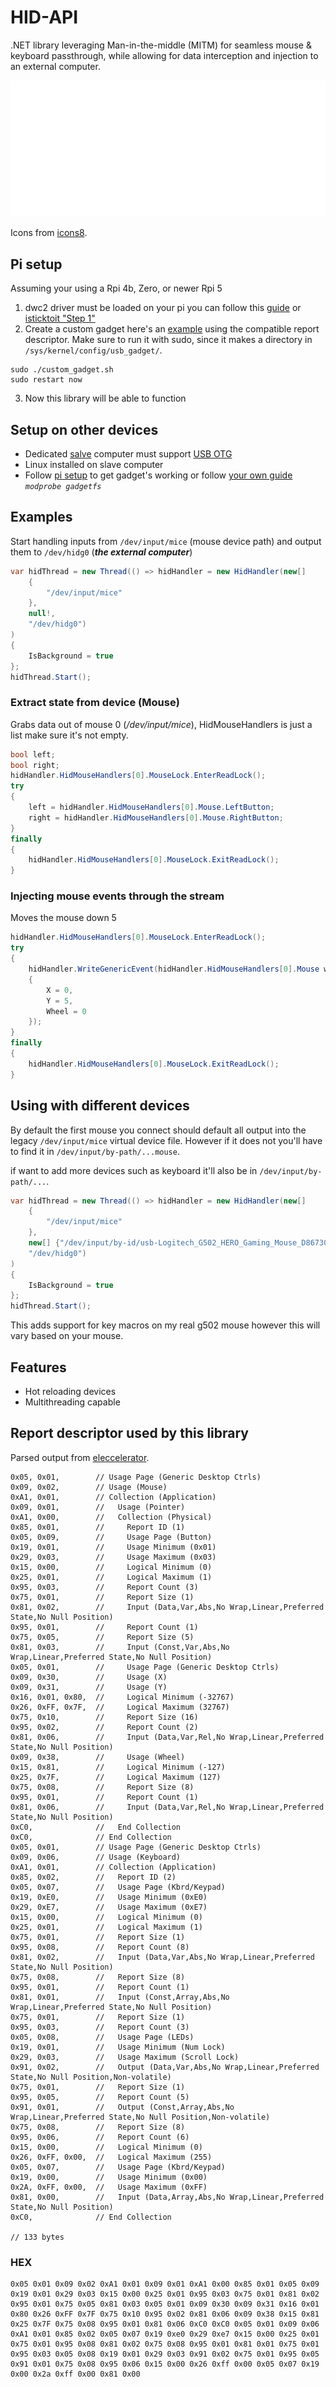 # HID-API
.NET library leveraging Man-in-the-middle (MITM) for seamless mouse & keyboard passthrough, while allowing for data interception and injection to an external computer.

<p align="center">
    <img alt="Picture example" src="./examples/picture-example.png">
</p>

Icons from [icons8](https://icons8.com/).

## Pi setup
Assuming your using a Rpi 4b, Zero, or newer Rpi 5
1. dwc2 driver must be loaded on your pi you can follow this [guide](https://gist.github.com/gbaman/975e2db164b3ca2b51ae11e45e8fd40a?permalink_comment_id=2970837) or [isticktoit "Step 1"](https://www.isticktoit.net/?p=1383)
2. Create a custom gadget here's an [example](./examples/custom_gadget.sh) using the compatible report descriptor. Make sure to run it with sudo, since it makes a directory in ``/sys/kernel/config/usb_gadget/``.
```
sudo ./custom_gadget.sh
sudo restart now
```
3. Now this library will be able to function

## Setup on other devices
- Dedicated [salve](https://en.wikipedia.org/wiki/Master/slave_(technology)) computer must support [USB OTG](https://en.wikipedia.org/wiki/USB_On-The-Go)
- Linux installed on slave computer
- Follow [pi setup](#pi-setup) to get gadget's working or follow [your own guide](https://google.com) _``modprobe gadgetfs``_

## Examples
Start handling inputs from ``/dev/input/mice`` (mouse device path) and output them to ``/dev/hidg0`` (**_the external computer_**)
```c#
var hidThread = new Thread(() => hidHandler = new HidHandler(new[]
    {
        "/dev/input/mice"
    },
    null!, 
    "/dev/hidg0")
)
{
    IsBackground = true
};
hidThread.Start();
```

### Extract state from device (Mouse)
Grabs data out of mouse 0 (*_/dev/input/mice_*), HidMouseHandlers is just a list make sure it's not empty. 
```c#
bool left;
bool right;
hidHandler.HidMouseHandlers[0].MouseLock.EnterReadLock();
try
{
    left = hidHandler.HidMouseHandlers[0].Mouse.LeftButton;
    right = hidHandler.HidMouseHandlers[0].Mouse.RightButton;
}
finally
{
    hidHandler.HidMouseHandlers[0].MouseLock.ExitReadLock();
}
```

### Injecting mouse events through the stream
Moves the mouse down 5 
```c#
hidHandler.HidMouseHandlers[0].MouseLock.EnterReadLock();
try
{
    hidHandler.WriteGenericEvent(hidHandler.HidMouseHandlers[0].Mouse with
    {
        X = 0,
        Y = 5,
        Wheel = 0
    });
}
finally
{
    hidHandler.HidMouseHandlers[0].MouseLock.ExitReadLock();
}
```

## Using with different devices
By default the first mouse you connect should default all output into the legacy ``/dev/input/mice`` virtual device file.
However if it does not you'll have to find it in ``/dev/input/by-path/...mouse``.

if want to add more devices such as keyboard it'll also be in ``/dev/input/by-path/...``.

```c#
var hidThread = new Thread(() => hidHandler = new HidHandler(new[]
    {
        "/dev/input/mice"
    },
    new[] {"/dev/input/by-id/usb-Logitech_G502_HERO_Gaming_Mouse_D86730BE8888-if01-event-kbd"}, 
    "/dev/hidg0")
)
{
    IsBackground = true
};
hidThread.Start();
```
This adds support for key macros on my real g502 mouse however this will vary based on your mouse. 

## Features
- Hot reloading devices
- Multithreading capable

## Report descriptor used by this library
Parsed output from [eleccelerator](https://eleccelerator.com/usbdescreqparser).
```
0x05, 0x01,        // Usage Page (Generic Desktop Ctrls)
0x09, 0x02,        // Usage (Mouse)
0xA1, 0x01,        // Collection (Application)
0x09, 0x01,        //   Usage (Pointer)
0xA1, 0x00,        //   Collection (Physical)
0x85, 0x01,        //     Report ID (1)
0x05, 0x09,        //     Usage Page (Button)
0x19, 0x01,        //     Usage Minimum (0x01)
0x29, 0x03,        //     Usage Maximum (0x03)
0x15, 0x00,        //     Logical Minimum (0)
0x25, 0x01,        //     Logical Maximum (1)
0x95, 0x03,        //     Report Count (3)
0x75, 0x01,        //     Report Size (1)
0x81, 0x02,        //     Input (Data,Var,Abs,No Wrap,Linear,Preferred State,No Null Position)
0x95, 0x01,        //     Report Count (1)
0x75, 0x05,        //     Report Size (5)
0x81, 0x03,        //     Input (Const,Var,Abs,No Wrap,Linear,Preferred State,No Null Position)
0x05, 0x01,        //     Usage Page (Generic Desktop Ctrls)
0x09, 0x30,        //     Usage (X)
0x09, 0x31,        //     Usage (Y)
0x16, 0x01, 0x80,  //     Logical Minimum (-32767)
0x26, 0xFF, 0x7F,  //     Logical Maximum (32767)
0x75, 0x10,        //     Report Size (16)
0x95, 0x02,        //     Report Count (2)
0x81, 0x06,        //     Input (Data,Var,Rel,No Wrap,Linear,Preferred State,No Null Position)
0x09, 0x38,        //     Usage (Wheel)
0x15, 0x81,        //     Logical Minimum (-127)
0x25, 0x7F,        //     Logical Maximum (127)
0x75, 0x08,        //     Report Size (8)
0x95, 0x01,        //     Report Count (1)
0x81, 0x06,        //     Input (Data,Var,Rel,No Wrap,Linear,Preferred State,No Null Position)
0xC0,              //   End Collection
0xC0,              // End Collection
0x05, 0x01,        // Usage Page (Generic Desktop Ctrls)
0x09, 0x06,        // Usage (Keyboard)
0xA1, 0x01,        // Collection (Application)
0x85, 0x02,        //   Report ID (2)
0x05, 0x07,        //   Usage Page (Kbrd/Keypad)
0x19, 0xE0,        //   Usage Minimum (0xE0)
0x29, 0xE7,        //   Usage Maximum (0xE7)
0x15, 0x00,        //   Logical Minimum (0)
0x25, 0x01,        //   Logical Maximum (1)
0x75, 0x01,        //   Report Size (1)
0x95, 0x08,        //   Report Count (8)
0x81, 0x02,        //   Input (Data,Var,Abs,No Wrap,Linear,Preferred State,No Null Position)
0x75, 0x08,        //   Report Size (8)
0x95, 0x01,        //   Report Count (1)
0x81, 0x01,        //   Input (Const,Array,Abs,No Wrap,Linear,Preferred State,No Null Position)
0x75, 0x01,        //   Report Size (1)
0x95, 0x03,        //   Report Count (3)
0x05, 0x08,        //   Usage Page (LEDs)
0x19, 0x01,        //   Usage Minimum (Num Lock)
0x29, 0x03,        //   Usage Maximum (Scroll Lock)
0x91, 0x02,        //   Output (Data,Var,Abs,No Wrap,Linear,Preferred State,No Null Position,Non-volatile)
0x75, 0x01,        //   Report Size (1)
0x95, 0x05,        //   Report Count (5)
0x91, 0x01,        //   Output (Const,Array,Abs,No Wrap,Linear,Preferred State,No Null Position,Non-volatile)
0x75, 0x08,        //   Report Size (8)
0x95, 0x06,        //   Report Count (6)
0x15, 0x00,        //   Logical Minimum (0)
0x26, 0xFF, 0x00,  //   Logical Maximum (255)
0x05, 0x07,        //   Usage Page (Kbrd/Keypad)
0x19, 0x00,        //   Usage Minimum (0x00)
0x2A, 0xFF, 0x00,  //   Usage Maximum (0xFF)
0x81, 0x00,        //   Input (Data,Array,Abs,No Wrap,Linear,Preferred State,No Null Position)
0xC0,              // End Collection

// 133 bytes
```

### HEX
```
0x05 0x01 0x09 0x02 0xA1 0x01 0x09 0x01 0xA1 0x00 0x85 0x01 0x05 0x09 0x19 0x01 0x29 0x03 0x15 0x00 0x25 0x01 0x95 0x03 0x75 0x01 0x81 0x02 0x95 0x01 0x75 0x05 0x81 0x03 0x05 0x01 0x09 0x30 0x09 0x31 0x16 0x01 0x80 0x26 0xFF 0x7F 0x75 0x10 0x95 0x02 0x81 0x06 0x09 0x38 0x15 0x81 0x25 0x7F 0x75 0x08 0x95 0x01 0x81 0x06 0xC0 0xC0 0x05 0x01 0x09 0x06 0xA1 0x01 0x85 0x02 0x05 0x07 0x19 0xe0 0x29 0xe7 0x15 0x00 0x25 0x01 0x75 0x01 0x95 0x08 0x81 0x02 0x75 0x08 0x95 0x01 0x81 0x01 0x75 0x01 0x95 0x03 0x05 0x08 0x19 0x01 0x29 0x03 0x91 0x02 0x75 0x01 0x95 0x05 0x91 0x01 0x75 0x08 0x95 0x06 0x15 0x00 0x26 0xff 0x00 0x05 0x07 0x19 0x00 0x2a 0xff 0x00 0x81 0x00 
```
